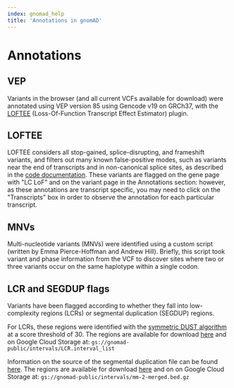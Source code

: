 ```yaml
---
index: gnomad_help
title: 'Annotations in gnomAD'
---
```


#  Annotations

## VEP

Variants in the browser (and all current VCFs available for download) were annotated using VEP version 85 using Gencode v19 on GRCh37, with the [LOFTEE](https://github.com/konradjk/loftee) (Loss-Of-Function Transcript Effect Estimator) plugin.

## LOFTEE

LOFTEE considers all stop-gained, splice-disrupting, and frameshift variants, and filters out many known false-positive modes, such as variants near the end of transcripts and in non-canonical splice sites, as described in the [code documentation](https://github.com/konradjk/loftee). These variants are flagged on the gene page with "LC LoF" and on the variant page in the Annotations section: however, as these annotations are transcript specific, you may need to click on the "Transcripts" box in order to observe the annotation for each particular transcript.

## MNVs

Multi-nucleotide variants (MNVs) were identified using a custom script (written by Emma Pierce-Hoffman and Andrew Hill). Briefly, this script took variant and phase information from the VCF to discover sites where two or three variants occur on the same haplotype within a single codon.

## LCR and SEGDUP flags

Variants have been flagged according to whether they fall into low-complexity regions (LCRs) or segmental duplication (SEGDUP) regions.

For LCRs, these regions were identified with the [symmetric DUST algorithm](https://www.ncbi.nlm.nih.gov/pubmed/16796549) at a score threshold of 30. The regions are available for download [here](https://console.cloud.google.com/storage/browser/gnomad-public/intervals/LCR.interval_list) and on Google Cloud Storage at: `gs://gnomad-public/intervals/LCR.interval_list`

Information on the source of the segmental duplication file can be found [here](https://github.com/ga4gh/benchmarking-tools/tree/master/resources/stratification-bed-files/SegmentalDuplications). The regions are available for download [here](https://console.cloud.google.com/storage/browser/gnomad-public/intervals/mm-2-merged.bed.gz) and on on Google Cloud Storage at: `gs://gnomad-public/intervals/mm-2-merged.bed.gz`
